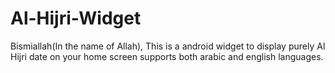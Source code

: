 Al-Hijri-Widget
===============

Bismiallah(In the name of Allah), This is a android widget to display purely Al Hijri date on your home screen supports both arabic and english languages.